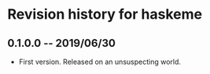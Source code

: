 # Revision history for haskeme

## 0.1.0.0 -- 2019/06/30

* First version. Released on an unsuspecting world.
